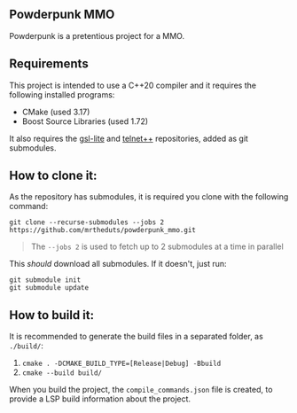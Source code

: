 ## Powderpunk MMO

Powderpunk is a pretentious project for a MMO.

## Requirements
This project is intended to use a C++20 compiler and it requires the following installed programs:
- CMake (used 3.17)
- Boost Source Libraries (used 1.72)

It also requires the [gsl-lite](https://github.com/gsl-lite/gsl-lite/) and [telnet++](https://github.com/KazDragon/telnetpp) repositories, added as git submodules.

## How to clone it:
As the repository has submodules, it is required you clone with the following command:

```
git clone --recurse-submodules --jobs 2  https://github.com/mrtheduts/powderpunk_mmo.git
```
> The `--jobs 2` is used to fetch up to 2 submodules at a time in parallel

This _should_ download all submodules. If it doesn't, just run:
```
git submodule init
git submodule update
```

## How to build it:
It is recommended to generate the build files in a separated folder, as `./build/`:
1) `cmake . -DCMAKE_BUILD_TYPE=[Release|Debug] -Bbuild`
2) `cmake --build build/`

When you build the project, the `compile_commands.json` file is created, to provide a LSP build information about the project.
